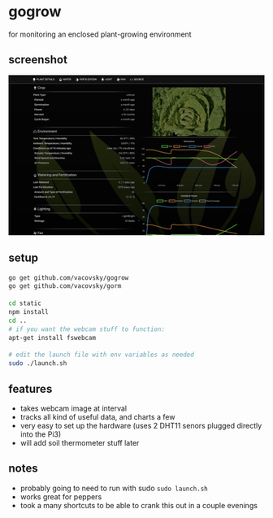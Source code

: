 # gogrow

for monitoring an enclosed plant-growing environment

## screenshot
![Alt text](/static/images/screenshot.png "Screenshot")

## setup

```bash
go get github.com/vacovsky/gogrow
go get github.com/vacovsky/gorm

cd static
npm install
cd ..
# if you want the webcam stuff to function:
apt-get install fswebcam 

# edit the launch file with env variables as needed
sudo ./launch.sh
```

## features

- takes webcam image at interval
- tracks all kind of useful data, and charts a few
- very easy to set up the hardware (uses 2 DHT11 senors plugged directly into the Pi3)
- will add soil thermometer stuff later

## notes

- probably going to need to run with sudo `sudo launch.sh`
- works great for peppers
- took a many shortcuts to be able to crank this out in a couple evenings